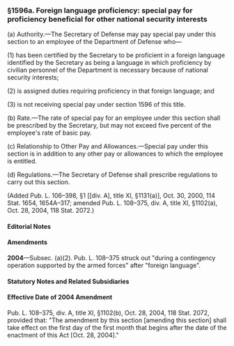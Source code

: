 ### §1596a. Foreign language proficiency: special pay for proficiency beneficial for other national security interests ###

(a) Authority.—The Secretary of Defense may pay special pay under this section to an employee of the Department of Defense who—

(1) has been certified by the Secretary to be proficient in a foreign language identified by the Secretary as being a language in which proficiency by civilian personnel of the Department is necessary because of national security interests;

(2) is assigned duties requiring proficiency in that foreign language; and

(3) is not receiving special pay under section 1596 of this title.

(b) Rate.—The rate of special pay for an employee under this section shall be prescribed by the Secretary, but may not exceed five percent of the employee's rate of basic pay.

(c) Relationship to Other Pay and Allowances.—Special pay under this section is in addition to any other pay or allowances to which the employee is entitled.

(d) Regulations.—The Secretary of Defense shall prescribe regulations to carry out this section.

(Added Pub. L. 106–398, §1 [[div. A], title XI, §1131(a)], Oct. 30, 2000, 114 Stat. 1654, 1654A–317; amended Pub. L. 108–375, div. A, title XI, §1102(a), Oct. 28, 2004, 118 Stat. 2072.)

#### **Editorial Notes** ####

#### Amendments ####

**2004**—Subsec. (a)(2). Pub. L. 108–375 struck out "during a contingency operation supported by the armed forces" after "foreign language".

#### **Statutory Notes and Related Subsidiaries** ####

#### Effective Date of 2004 Amendment ####

Pub. L. 108–375, div. A, title XI, §1102(b), Oct. 28, 2004, 118 Stat. 2072, provided that: "The amendment by this section [amending this section] shall take effect on the first day of the first month that begins after the date of the enactment of this Act [Oct. 28, 2004]."